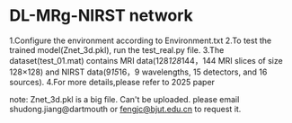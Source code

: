 # DL-MRg-NIRST network

1.Configure the environment according to Environment.txt
2.To test the trained model(Znet_3d.pkl), run the test_real.py file.
3.The dataset(test_01.mat) contains MRI data(128*128*144，144 MRI slices of size 128×128) and NIRST data(9*15*16，9 wavelengths, 15 detectors, and 16 sources).
4.For more details,please refer to 2025 paper <Deep learning enables fast and accurate quantification of MRI-guided near-infrared spectral tomography for breast cancer diagnosis>

note: Znet_3d.pkl is a big file. Can't be uploaded. please email shudong.jiang@dartmouth or fengjc@bjut.edu.cn to request it.